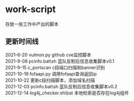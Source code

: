 # work-script
存放一些工作中产出的脚本

## 更新时间线

2021-6-20 vulmon.py github cve监控脚本  
2021-9-08 pcinfo.bat\sh 蓝队反制后信息收集脚本v0.1  
2021-9-15 c_portscan c段端口扫描和banner识别  
2021-10-19 fofaapi.py 调用fofaapi查询返回ip  
2021-10-22 更新c段扫描脚本，添加域名扫描  
2021-12-03 pcinfo.bat\sh 蓝队反制后信息收集脚本v0.2  
2021-12-14 log4j_checker.sh\bat 本地检索是否存在log4j组件
